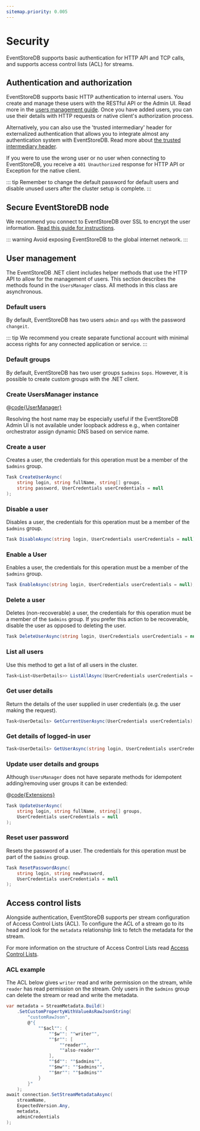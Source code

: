 ```yaml
---
sitemap.priority: 0.005
---
```


# Security

EventStoreDB supports basic authentication for HTTP API and TCP calls, and supports access control lists (ACL) for streams.

## Authentication and authorization

EventStoreDB supports basic HTTP authentication to internal users. You create and manage these users with the RESTful API or the Admin UI. Read more in the [users management guide](@clients/http-api/api.md#create-a-user). Once you have added users, you can use their details with HTTP requests or native client's authorization process.

Alternatively, you can also use the 'trusted intermediary' header for externalized authentication that allows you to integrate almost any authentication system with EventStoreDB. Read more about [the trusted intermediary header](@server/configuration/security.md#trusted-intermediary).

If you were to use the wrong user or no user when connecting to EventStoreDB, you receive a `401 Unauthorized` response for HTTP API or Exception for the native client.

::: tip
Remember to change the default password for default users and disable unused users after the cluster setup is complete.
:::

## Secure EventStoreDB node

We recommend you connect to EventStoreDB over SSL to encrypt the user information. [Read this guide for instructions](@server/configuration/security.md#protocol-security).

::: warning
Avoid exposing EventStoreDB to the global internet network.
:::

## User management

The EventStoreDB .NET client includes helper methods that use the HTTP API to allow for the management of users. This section describes the methods found in the `UsersManager` class. All methods in this class are asynchronous.

### Default users

By default, EventStoreDB has two users `admin` and `ops` with the password `changeit`.

::: tip
We recommend you create separate functional account with minimal access rights for any connected application or service.
:::

### Default groups

By default, EventStoreDB has two user groups `$admins` `$ops`. However, it is possible to create custom groups with the .NET client.

### Create UsersManager instance

@[code{UserManager}](./sample-code/DotNetClient/UsersCreateUsersManager.cs)

Resolving the host name may be especially useful if the EventStoreDB Admin UI is not available under loopback address e.g., when container orchestrator assign dynamic DNS based on service name.

### Create a user

Creates a user, the credentials for this operation must be a member of the `$admins` group.

```csharp
Task CreateUserAsync(
    string login, string fullName, string[] groups, 
    string password, UserCredentials userCredentials = null
);
```

### Disable a user

Disables a user, the credentials for this operation must be a member of the `$admins` group.

```csharp
Task DisableAsync(string login, UserCredentials userCredentials = null);
```

### Enable a User

Enables a user, the credentials for this operation must be a member of the `$admins` group.

```csharp
Task EnableAsync(string login, UserCredentials userCredentials = null);
```

### Delete a user

Deletes (non-recoverable) a user, the credentials for this operation must be a member of the `$admins` group. If you prefer this action to be recoverable, disable the user as opposed to deleting the user.

```csharp
Task DeleteUserAsync(string login, UserCredentials userCredentials = null);
```

### List all users

Use this method to get a list of all users in the cluster.

```csharp
Task<List<UserDetails>> ListAllAsync(UserCredentials userCredentials = null);
```

### Get user details

Return the details of the user supplied in user credentials (e.g. the user making the request).

```csharp
Task<UserDetails> GetCurrentUserAsync(UserCredentials userCredentials);
```

### Get details of logged-in user

```csharp
Task<UserDetails> GetUserAsync(string login, UserCredentials userCredentials);
```

### Update user details and groups

Although `UsersManager` does not have separate methods for idempotent adding/removing user groups it can be extended:

@[code{Extensions}](./sample-code/DotNetClient/UsersManagerExtensions.cs)

```csharp
Task UpdateUserAsync(
    string login, string fullName, string[] groups, 
    UserCredentials userCredentials = null
);
```

### Reset user password

Resets the password of a user. The credentials for this operation must be part of the `$admins` group.

```csharp
Task ResetPasswordAsync(
    string login, string newPassword, 
    UserCredentials userCredentials = null
);
```

## Access control lists

Alongside authentication, EventStoreDB supports per stream configuration of Access Control Lists (ACL). To configure the ACL of a stream go to its head and look for the `metadata` relationship link to fetch the metadata for the stream.

For more information on the structure of Access Control Lists read [Access Control Lists](@server/configuration/security.md#access-control-lists).

### ACL example

The ACL below gives `writer` read and write permission on the stream, while `reader` has read permission on the stream. Only users in the `$admins` group can delete the stream or read and write the metadata.

```csharp
var metadata = StreamMetadata.Build()
    .SetCustomPropertyWithValueAsRawJsonString(
        "customRawJson",
        @"{
            ""$acl"": {
                ""$w"": ""writer"",
                ""$r"": [
                    ""reader"",
                    ""also-reader""
                ],
                ""$d"": ""$admins"",
                ""$mw"": ""$admins"",
                ""$mr"": ""$admins""
            }
        }"
    );
await connection.SetStreamMetadataAsync(
    streamName, 
    ExpectedVersion.Any, 
    metadata, 
    adminCredentials
);
```
